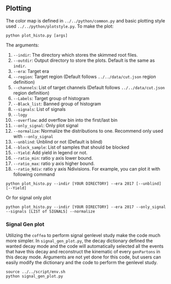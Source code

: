 ## Plotting 
The color map is defined in `../../python/common.py` and basic plotting style used `../../python/plotstyle.py`. To make the plot:
```
python plot_histo.py [args]
```
The arguments:
1. `--indir`: The directory which stores the skimmed root files.
2. `--outdir`: Output directory to store the plots. Default is the same as `indir`.
3. `--era`: Target era
4. `--region`: Target region (Default follows `../../data/cut.json` region definition) 
5. `--channels`: List of target channels (Default follows `../../data/cut.json` region definition)
6. `--Labels`: Target group of histogram
7. `--Black_list`: Banned group of histogram
8. `--signals`: List of signals 
9. `--logy`
10. `--overflow`: add overflow bin into the first/last bin
11. `--only_signal`: Only plot signal
12. `--normalize`: Normalize the distributions to one. Recommend only used with `--only_signal`
13. `--unblind`: Unblind or not (Default is blind)
14. `--block_sample`: List of samples that should be blocked
15. `--Yield`: Add yield in legend or not.
16. `--ratio_min`: ratio y axis lower bound.
17. `--ratio_max`: ratio y axis higher bound.
18. `--ratio_Ndiv`: ratio y axis Ndivisions.
For example, you can plot it with following command
```
python plot_histo.py --indir [YOUR DIRECTORY] --era 2017 [--unblind] [--Yield]
```
Or for signal only plot
```
python plot_histo.py --indir [YOUR DIRECTORY] --era 2017 --only_signal --signals [LIST of SIGNALS] --normalize
```
### Signal Gen plot
Utilizing the `coffea` to perform signal genlevel study make the code much more simpler. In `signal_gen_plot.py`, the decay dictionary defined the wanted decay mode and the code will automatically selected all the events that have this decay and reconstruct the kinematic of every `genPartons` in this decay mode. Arguments are not yet done for this code, but users can easily modify the dictionary and the code to perform the genlevel study.
```
source ../../script/env.sh
python signal_gen_plot.py
```
